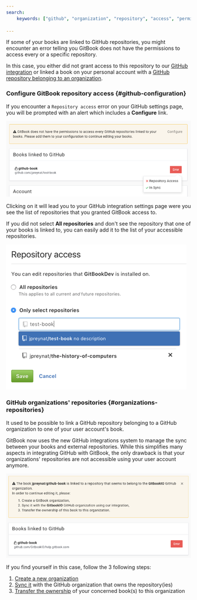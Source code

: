 ```yaml
---
search:
    keywords: ["github", "organization", "repository", "access", "permissions"]

---
```


If some of your books are linked to GitHub repositories, you might
encounter an error telling you GitBook does not have the permissions
to access every or a specific repository.

In this case, you either did not grant access to this repository to our [GitHub integration](#github-configuration) or linked a book on your personal account with a
[GitHub repository belonging to an organization](#organizations-repositories).

### Configure GitBook repository access {#github-configuration}

If you encounter a `Repository access` error on your GitHub settings page, you will be prompted with an alert which includes a **Configure** link.

![](/assets/github-repo-access-error.png)

Clicking on it will lead you to your GitHub integration settings page were you see the list of repositories that you granted GitBook access to.

If you did not select **All repositories** and don't see the repository that one of your books is linked to, you can easily add it to the list of your accessible repositories.

![](/assets/github-configure-repos.png)

### GitHub organizations' repositories {#organizations-repositories}

It used to be possible to link a GitHub repository belonging to a GitHub organization to one of your user account's book.

GitBook now uses the new GitHub integrations system to manage the sync between your books and external repositories. While this simplifies many aspects in integrating GitHub
with GitBook, the only drawback is that your organizations' repositories are not accessible using your user account anymore.

![](/assets/github-invalid-book.png)

If you find yourself in this case, follow the 3 following steps:

1. [Create a new organization](../orgs/how-can-i-create.md)
2. [Sync it](can-i-host-on-github.md#github-integration) with the GitHub organization that owns the repository(ies)
3. [Transfer the ownership](../books/how-can-i-transfer-ownership.md) of your concerned book(s) to this organization
